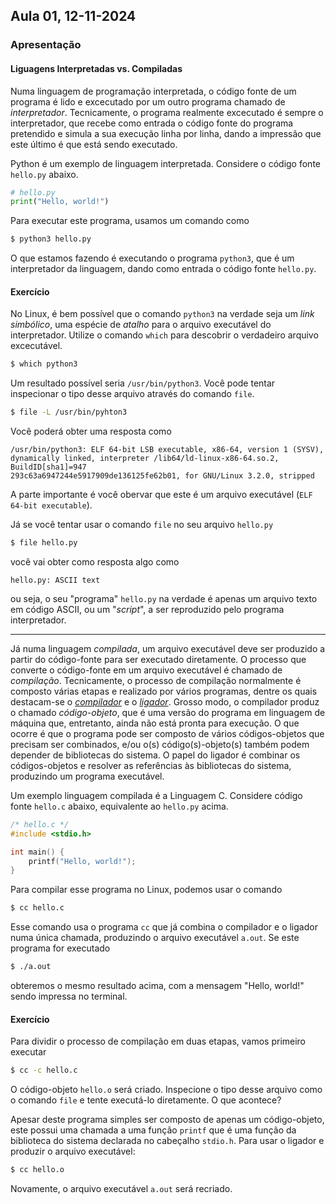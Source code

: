 ## Aula 01,  12-11-2024 
### Apresentação 

#### Liguagens Interpretadas vs. Compiladas

Numa linguagem de programação interpretada, o código fonte de um programa é lido e excecutado por um outro programa chamado de *interpretador*. Tecnicamente, o programa realmente excecutado é sempre o interpretador, que recebe como entrada o código fonte do programa pretendido e simula a sua execução linha por linha, dando a impressão que este último é que está sendo executado. 

Python é um exemplo de linguagem interpretada. Considere o código fonte `hello.py` abaixo.

```Python
# hello.py
print("Hello, world!")
```

Para executar este programa, usamos um comando como 

```bash
$ python3 hello.py
```

O que estamos fazendo é executando o programa `python3`, que é um interpretador da linguagem, dando como entrada o código fonte `hello.py`.


#### Exercício

No Linux, é bem possível que o comando `python3` na verdade seja um *link simbólico*, uma espécie de *atalho* para o arquivo executável do interpretador. Utilize o comando `which` para descobrir o verdadeiro arquivo excecutável.

```bash
$ which python3
```

Um resultado possível seria `/usr/bin/python3`. Você pode tentar inspecionar o tipo desse arquivo através do comando `file`.

```bash
$ file -L /usr/bin/pyhton3
```

Você poderá obter uma resposta como 

```
/usr/bin/python3: ELF 64-bit LSB executable, x86-64, version 1 (SYSV), dynamically linked, interpreter /lib64/ld-linux-x86-64.so.2, BuildID[sha1]=947
293c63a6947244e5917909de136125fe62b01, for GNU/Linux 3.2.0, stripped
```

A parte importante é você obervar que este é um arquivo executável (`ELF 64-bit executable`).

Já se você tentar usar o comando `file` no seu arquivo `hello.py`

```bash
$ file hello.py
```

você vai obter como resposta algo como 

```
hello.py: ASCII text
``` 

ou seja, o seu "programa" `hello.py` na verdade é apenas um arquivo texto em código ASCII, ou um "*script*", a ser reproduzido pelo programa interpretador.

----


Já numa linguagem *compilada*, um arquivo executável deve ser produzido a partir do código-fonte para ser executado diretamente. O processo que converte o código-fonte em um arquivo executável é chamado de *compilação*. Tecnicamente, o processo de compilação normalmente é composto várias etapas e realizado por vários programas, dentre os quais destacam-se o [*compilador*](https://pt.wikipedia.org/wiki/Compilador) e o [*ligador*](https://pt.wikipedia.org/wiki/Ligador). Grosso modo, o compilador produz o chamado *código-objeto*, que é uma versão do programa em linguagem de máquina que, entretanto, ainda não está pronta para execução. O que ocorre é que o programa pode ser composto de vários códigos-objetos que precisam ser combinados, e/ou o(s) código(s)-objeto(s) também podem depender de bibliotecas do sistema. O papel do ligador é combinar os códigos-objetos e resolver as referências às bibliotecas do sistema, produzindo um programa executável. 

Um exemplo linguagem compilada é a Linguagem C. Considere código fonte `hello.c` abaixo, equivalente ao `hello.py` acima.

```C
/* hello.c */
#include <stdio.h>

int main() {
    printf("Hello, world!");
}
``` 

Para compilar esse programa no Linux, podemos usar o comando 

```bash
$ cc hello.c
```

Esse comando usa o programa `cc` que já combina o compilador e o ligador numa única chamada, produzindo o arquivo executável `a.out`. Se este programa for executado

```bash
$ ./a.out
```

obteremos o mesmo resultado acima, com a mensagem "Hello, world!" sendo impressa no terminal.

#### Exercício

Para dividir o processo de compilação em duas etapas, vamos primeiro executar

```bash
$ cc -c hello.c
```

O código-objeto `hello.o` será criado. Inspecione o tipo desse arquivo como o comando `file` e tente executá-lo diretamente. O que acontece?

Apesar deste programa simples ser composto de apenas um código-objeto, este possui uma chamada a uma função `printf` que é uma função da biblioteca do sistema declarada no cabeçalho `stdio.h`. Para usar o ligador e produzir o arquivo executável:

```bash
$ cc hello.o
```
Novamente, o arquivo executável `a.out` será recriado.






